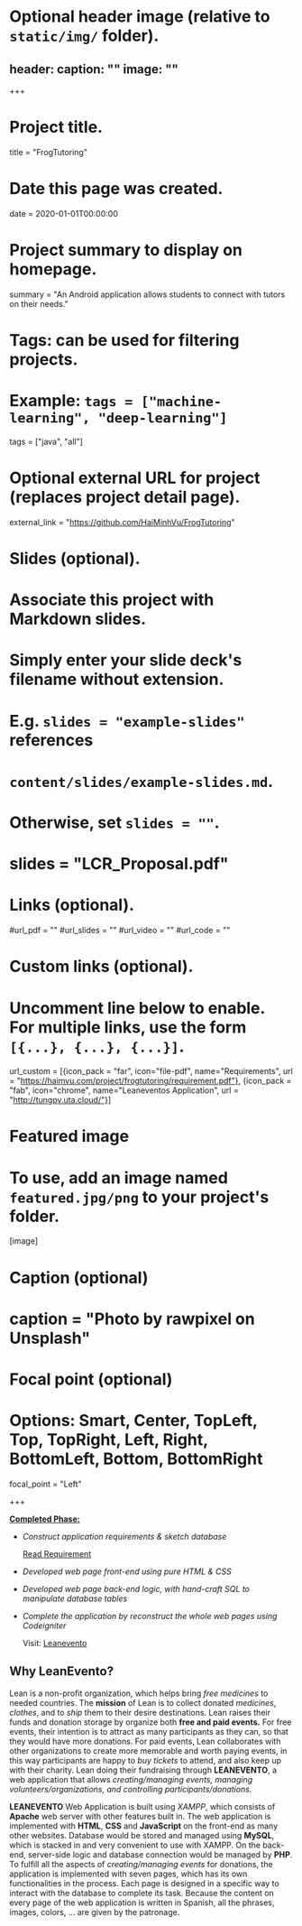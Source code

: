 # Optional header image (relative to `static/img/` folder).
header:
  caption: ""
  image: ""
---

+++
# Project title.
title = "FrogTutoring"

# Date this page was created.
date = 2020-01-01T00:00:00

# Project summary to display on homepage.
summary = "An Android application allows students to connect with tutors on their needs."

# Tags: can be used for filtering projects.
# Example: `tags = ["machine-learning", "deep-learning"]`
tags = ["java", "all"]

# Optional external URL for project (replaces project detail page).
external_link = "https://github.com/HaiMinhVu/FrogTutoring"

# Slides (optional).
#   Associate this project with Markdown slides.
#   Simply enter your slide deck's filename without extension.
#   E.g. `slides = "example-slides"` references
#   `content/slides/example-slides.md`.
#   Otherwise, set `slides = ""`.
# slides = "LCR_Proposal.pdf"

# Links (optional).
#url_pdf = ""
#url_slides = ""
#url_video = ""
#url_code = ""

# Custom links (optional).
#   Uncomment line below to enable. For multiple links, use the form `[{...}, {...}, {...}]`.
url_custom = [{icon_pack = "far", icon="file-pdf", name="Requirements", url = "https://haimvu.com/project/frogtutoring/requirement.pdf"}, {icon_pack = "fab", icon="chrome", name="Leaneventos Application", url = "http://tungpv.uta.cloud/"}]

# Featured image
# To use, add an image named `featured.jpg/png` to your project's folder.
[image]
# Caption (optional)
# caption = "Photo by rawpixel on Unsplash"

# Focal point (optional)
# Options: Smart, Center, TopLeft, Top, TopRight, Left, Right, BottomLeft, Bottom, BottomRight
focal_point = "Left"

+++

**<u>Completed Phase:</u>**

- *Construct application requirements & sketch database*

  [Read Requirement](https://haimvu.com/project/frogtutoring/requirement.pdf)

- *Developed web page front-end using pure HTML & CSS*

- *Developed web page back-end logic, with hand-craft SQL to manipulate database tables*

- *Complete the application by reconstruct the whole web pages using Codeigniter*

  Visit: [Leanevento](https://github.com/HaiMinhVu/FrogTutoring)



<h2>Why LeanEvento?</h2>

Lean is a non-profit organization, which helps bring *free medicines* to needed countries.
The **mission** of Lean is to collect donated *medicines*, *clothes*, and to *ship* them to their desire
destinations. Lean raises their funds and donation storage by organize both **free and paid events.**
For free events, their intention is to attract as many participants as they can, so that they would
have more donations. For paid events, Lean collaborates with other organizations to create more
memorable and worth paying events, in this way participants are happy to *buy tickets* to attend,
and also keep up with their charity. Lean doing their fundraising through **LEANEVENTO**, a web
application that allows *creating/managing events, managing volunteers/organizations, and*
*controlling participants/donations.*

**LEANEVENTO** Web Application is built using *XAMPP*, which consists of **Apache** web
server with other features built in. The web application is implemented with **HTML**, **CSS** and
**JavaScript** on the front-end as many other websites. Database would be stored and managed
using **MySQL**, which is stacked in and very convenient to use with XAMPP. On the back-end,
server-side logic and database connection would be managed by **PHP**. To fulfill all the aspects of
*creating/managing events* for donations, the application is implemented with seven pages, which
has its own functionalities in the process. Each page is designed in a specific way to interact with
the database to complete its task. Because the content on every page of the web application is
written in Spanish, all the phrases, images, colors, … are given by the patronage.